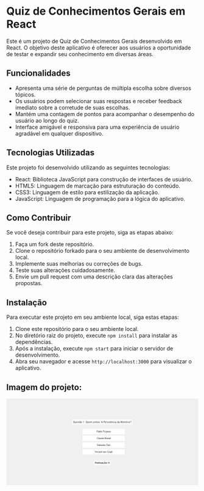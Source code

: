 # Quiz de Conhecimentos Gerais em React

Este é um projeto de Quiz de Conhecimentos Gerais desenvolvido em React. O objetivo deste aplicativo é oferecer aos usuários a oportunidade de testar e expandir seu conhecimento em diversas áreas.

## Funcionalidades

- Apresenta uma série de perguntas de múltipla escolha sobre diversos tópicos.
- Os usuários podem selecionar suas respostas e receber feedback imediato sobre a corretude de suas escolhas.
- Mantém uma contagem de pontos para acompanhar o desempenho do usuário ao longo do quiz.
- Interface amigável e responsiva para uma experiência de usuário agradável em qualquer dispositivo.

## Tecnologias Utilizadas

Este projeto foi desenvolvido utilizando as seguintes tecnologias:

- React: Biblioteca JavaScript para construção de interfaces de usuário.
- HTML5: Linguagem de marcação para estruturação do conteúdo.
- CSS3: Linguagem de estilo para estilização da aplicação.
- JavaScript: Linguagem de programação para a lógica do aplicativo.

## Como Contribuir

Se você deseja contribuir para este projeto, siga as etapas abaixo:

1. Faça um fork deste repositório.
2. Clone o repositório forkado para o seu ambiente de desenvolvimento local.
3. Implemente suas melhorias ou correções de bugs.
4. Teste suas alterações cuidadosamente.
5. Envie um pull request com uma descrição clara das alterações propostas.

## Instalação

Para executar este projeto em seu ambiente local, siga estas etapas:

1. Clone este repositório para o seu ambiente local.
2. No diretório raiz do projeto, execute `npm install` para instalar as dependências.
3. Após a instalação, execute `npm start` para iniciar o servidor de desenvolvimento.
4. Abra seu navegador e acesse `http://localhost:3000` para visualizar o aplicativo.

## Imagem do projeto:

![Imagem do projeto](./img3.png)

